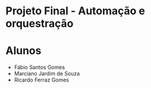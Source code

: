 # Projeto Final - Automação e orquestração


# Alunos
- Fábio Santos Gomes
- Marciano Jardim de Souza
- Ricardo Ferraz Gomes

